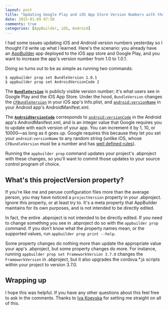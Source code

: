 ```yaml
---
layout: post
title: "Updating Google Play and iOS App Store Version Numbers with the AppBuilder CLI"
date: 2015-01-09 07:50
comments: true
categories: [AppBuilder, iOS, Android]
---
```


I had some issues updating iOS and Android version numbers yesterday so I thought I'd write up what I learned. Here's the scenario: you already have an [AppBuilder](http://www.telerik.com/appbuilder) app deployed to the iOS app store and Google Play, and you want to increase the app's version number from 1.0 to 1.0.1.

Doing so turns out to be as simple as running two commands:

<pre class="language-shell"><code>$ appbuilder prop set BundleVersion 1.0.1
$ appbuilder prop set AndroidVersionCode 2
</code></pre>

<!-- more -->

The [**`BundleVersion`**](http://docs.telerik.com/platform/appbuilder/configuring-your-project/project-properties-general#general-project-properties-in-the-appbuilder-command-line-interface) is publicly visible version number; it's what users see in Google Play and the iOS App Store. Under the hood, `BundleVersion` changes the [`CFBundleVersion`](https://developer.apple.com/library/ios/documentation/General/Reference/InfoPlistKeyReference/Articles/CoreFoundationKeys.html#//apple_ref/doc/uid/20001431-102364) in your iOS app's Info.plist, and [`android:versionName`](http://developer.android.com/guide/topics/manifest/manifest-element.html#vname) in your Android app's AndroidManifest.xml.

The [**`AndroidVersionCode`**](http://docs.telerik.com/platform/appbuilder/configuring-your-project/project-properties-for-android-devices#android-project-properties-in-the-appbuilder-command-line-interface) corresponds to [`android:versionCode`](http://developer.android.com/guide/topics/manifest/manifest-element.html#vcode) in the Android app's AndroidManifest.xml, and is an integer value that Google requires you to update with each version of your app. You can increment it by 1, 10, or 10000—as long as it goes up. Google requires this because they let you set your `android:versionName` to any random string (unlike iOS, whose `CFBundleVersion` must be a number and has [well defined rules](https://developer.apple.com/library/ios/documentation/General/Reference/InfoPlistKeyReference/Articles/CoreFoundationKeys.html#//apple_ref/doc/uid/20001431-102364)).

Running the `appbuilder prop` command updates your project's .abproject with these changes, so you'll want to commit those updates to your source control program of choice.

## What's this projectVersion property?

If you're like me and peruse configuration files more than the average person, you may have noticed a `projectVersion` property in your .abproject. Ignore this property, or at least try to. It's a meta property that AppBuilder maintains for its own purposes, and is not intended to be directly edited.

In fact, the entire .abproject is not intended to be directly edited. If you need to change something you see in .abproject do so with the `appbuilder prop` command. If you don't know what the property names mean, or the supported values, run `appbuilder prop print --help`.

Some property changes do nothing more than update the appropriate value your app's .abproject, but some property changes do more. For instance, running `appbuilder prop set FrameworkVersion 3.7.0` changes the `FrameworkVersion` in .abproject, but it also upgrades the cordova.*.js scripts within your project to version 3.7.0.

## Wrapping up

I hope this was helpful. If you have any other questions about this feel free to ask in the comments. Thanks to [Iva Koevska](https://twitter.com/admatha) for setting me straight on all of this.